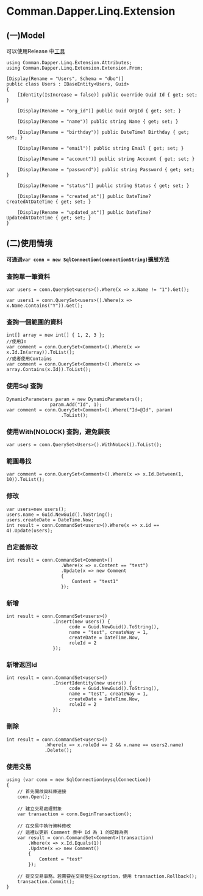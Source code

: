 # Comman.Dapper.Linq.Extension


## (一)Model
可以使用Release 中[工具](https://github.com/tom213tw2/Comman.Dapper.Linq.Extension/releases/tag/工具)
```
using Comman.Dapper.Linq.Extension.Attributes;
using Comman.Dapper.Linq.Extension.Extension.From;

[Display(Rename = "Users", Schema = "dbo")]
public class Users : IBaseEntity<Users, Guid>
{
    [Identity(IsIncrease = false)] public override Guid Id { get; set; }

    [Display(Rename = "org_id")] public Guid OrgId { get; set; }

    [Display(Rename = "name")] public string Name { get; set; }

    [Display(Rename = "birthday")] public DateTime? Birthday { get; set; }

    [Display(Rename = "email")] public string Email { get; set; }

    [Display(Rename = "account")] public string Account { get; set; }

    [Display(Rename = "password")] public string Password { get; set; }

    [Display(Rename = "status")] public string Status { get; set; }

    [Display(Rename = "created_at")] public DateTime? CreatedAtDateTime { get; set; }

    [Display(Rename = "updated_at")] public DateTime? UpdatedAtDateTime { get; set; }
}
```

## (二)使用情境
**可通過```var conn = new SqlConnection(connectionString)```擴展方法**

### 查詢單一筆資料
```var users = conn.QuerySet<users>().Where(x => x.Name != "1").Get();```

```var users1 = conn.QuerySet<users>().Where(x => x.Name.Contains("Y")).Get();```

### 查詢一個範圍的資料
```
int[] array = new int[] { 1, 2, 3 };
//使用In
var comment = conn.QuerySet<Comment>().Where(x => x.Id.In(array)).ToList();
//或者使用Contains
var comment = conn.QuerySet<Comment>().Where(x => array.Contains(x.Id)).ToList();
```

### 使用Sql 查詢
```
DynamicParameters param = new DynamicParameters();
                param.Add("Id", 1);
var comment = conn.QuerySet<Comment>().Where("Id=@Id", param)
                    .ToList();
```


### 使用With(NOLOCK) 查詢，避免鎖表
```
var users = conn.QuerySet<Users>().WithNoLock().ToList();
```

### 範圍尋找
```
var comment = conn.QuerySet<Comment>().Where(x => x.Id.Between(1, 10)).ToList();
```


### 修改
```
var users=new users();         
users.name = Guid.NewGuid().ToString();
users.createDate = DateTime.Now;
int result = conn.CommandSet<users>().Where(x => x.id == 4).Update(users);
```

### 自定義修改
```
int result = conn.CommandSet<Comment>()
                    .Where(x => x.Content == "test")
                    .Update(x => new Comment
                    {
                        Content = "test1"
                    });
```

### 新增
```
int result = conn.CommandSet<users>()
                 .Insert(new users() {
                       code = Guid.NewGuid().ToString(),
                       name = "test", createWay = 1,
                       createDate = DateTime.Now,
                       roleId = 2
                 });
```

### 新增返回Id
```
int result = conn.CommandSet<users>()
                 .InsertIdentity(new users() {
                       code = Guid.NewGuid().ToString(),
                       name = "test", createWay = 1,
                       createDate = DateTime.Now,
                       roleId = 2
                 });
```


### 刪除
```
int result = conn.CommandSet<users>()
              .Where(x => x.roleId == 2 && x.name == users2.name)
              .Delete();
```

### 使用交易
```
using (var conn = new SqlConnection(mysqlConnection))
{
    // 首先開啟資料庫連接
    conn.Open();

    // 建立交易處理對象
    var transaction = conn.BeginTransaction();

    // 在交易中執行資料修改
    // 這裡以更新 Comment 表中 Id 為 1 的記錄為例
    var result = conn.CommandSet<Comment>(transaction)
        .Where(x => x.Id.Equals(1))
        .Update(x => new Comment()
        {
            Content = "test"
        });

    // 提交交易事務。若需要在交易發生Exception，使用 transaction.Rollback();
    transaction.Commit();
}
```
